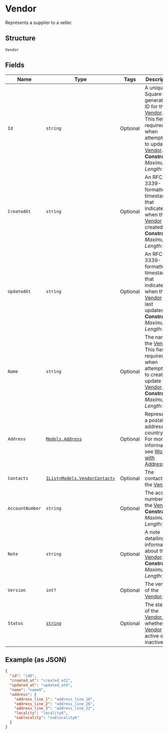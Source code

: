 
# Vendor

Represents a supplier to a seller.

## Structure

`Vendor`

## Fields

| Name | Type | Tags | Description |
|  --- | --- | --- | --- |
| `Id` | `string` | Optional | A unique Square-generated ID for the [Vendor](entity:Vendor).<br>This field is required when attempting to update a [Vendor](entity:Vendor).<br>**Constraints**: *Maximum Length*: `100` |
| `CreatedAt` | `string` | Optional | An RFC 3339-formatted timestamp that indicates when the<br>[Vendor](entity:Vendor) was created.<br>**Constraints**: *Maximum Length*: `34` |
| `UpdatedAt` | `string` | Optional | An RFC 3339-formatted timestamp that indicates when the<br>[Vendor](entity:Vendor) was last updated.<br>**Constraints**: *Maximum Length*: `34` |
| `Name` | `string` | Optional | The name of the [Vendor](entity:Vendor).<br>This field is required when attempting to create or update a [Vendor](entity:Vendor).<br>**Constraints**: *Maximum Length*: `100` |
| `Address` | [`Models.Address`](../../doc/models/address.md) | Optional | Represents a postal address in a country.<br>For more information, see [Working with Addresses](https://developer.squareup.com/docs/build-basics/working-with-addresses). |
| `Contacts` | [`IList<Models.VendorContact>`](../../doc/models/vendor-contact.md) | Optional | The contacts of the [Vendor](entity:Vendor). |
| `AccountNumber` | `string` | Optional | The account number of the [Vendor](entity:Vendor).<br>**Constraints**: *Maximum Length*: `100` |
| `Note` | `string` | Optional | A note detailing information about the [Vendor](entity:Vendor).<br>**Constraints**: *Maximum Length*: `4096` |
| `Version` | `int?` | Optional | The version of the [Vendor](entity:Vendor). |
| `Status` | [`string`](../../doc/models/vendor-status.md) | Optional | The status of the [Vendor](../../doc/models/vendor.md),<br>whether a [Vendor](../../doc/models/vendor.md) is active or inactive. |

## Example (as JSON)

```json
{
  "id": "id0",
  "created_at": "created_at2",
  "updated_at": "updated_at4",
  "name": "name0",
  "address": {
    "address_line_1": "address_line_16",
    "address_line_2": "address_line_26",
    "address_line_3": "address_line_32",
    "locality": "locality6",
    "sublocality": "sublocality6"
  }
}
```

